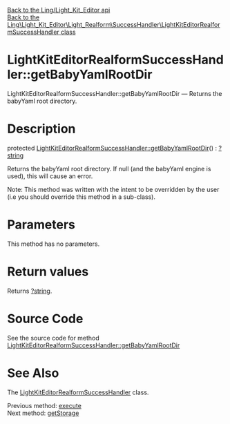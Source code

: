 [Back to the Ling/Light_Kit_Editor api](https://github.com/lingtalfi/Light_Kit_Editor/blob/master/doc/api/Ling/Light_Kit_Editor.md)<br>
[Back to the Ling\Light_Kit_Editor\Light_Realform\SuccessHandler\LightKitEditorRealformSuccessHandler class](https://github.com/lingtalfi/Light_Kit_Editor/blob/master/doc/api/Ling/Light_Kit_Editor/Light_Realform/SuccessHandler/LightKitEditorRealformSuccessHandler.md)


LightKitEditorRealformSuccessHandler::getBabyYamlRootDir
================



LightKitEditorRealformSuccessHandler::getBabyYamlRootDir — Returns the babyYaml root directory.




Description
================


protected [LightKitEditorRealformSuccessHandler::getBabyYamlRootDir](https://github.com/lingtalfi/Light_Kit_Editor/blob/master/doc/api/Ling/Light_Kit_Editor/Light_Realform/SuccessHandler/LightKitEditorRealformSuccessHandler/getBabyYamlRootDir.md)() : [?string](https://github.com/lingtalfi/Light_Kit_Editor/blob/master/doc/api/Ling/Light_Kit_Editor/Light_Realform/SuccessHandler/?string.md)




Returns the babyYaml root directory.
If null (and the babyYaml engine is used), this will cause an error.

Note: This method was written with the intent to be overridden by the user (i.e you should override this method in a sub-class).



Parameters
================

This method has no parameters.


Return values
================

Returns [?string](https://github.com/lingtalfi/Light_Kit_Editor/blob/master/doc/api/Ling/Light_Kit_Editor/Light_Realform/SuccessHandler/?string.md).








Source Code
===========
See the source code for method [LightKitEditorRealformSuccessHandler::getBabyYamlRootDir](https://github.com/lingtalfi/Light_Kit_Editor/blob/master/Light_Realform/SuccessHandler/LightKitEditorRealformSuccessHandler.php#L132-L135)


See Also
================

The [LightKitEditorRealformSuccessHandler](https://github.com/lingtalfi/Light_Kit_Editor/blob/master/doc/api/Ling/Light_Kit_Editor/Light_Realform/SuccessHandler/LightKitEditorRealformSuccessHandler.md) class.

Previous method: [execute](https://github.com/lingtalfi/Light_Kit_Editor/blob/master/doc/api/Ling/Light_Kit_Editor/Light_Realform/SuccessHandler/LightKitEditorRealformSuccessHandler/execute.md)<br>Next method: [getStorage](https://github.com/lingtalfi/Light_Kit_Editor/blob/master/doc/api/Ling/Light_Kit_Editor/Light_Realform/SuccessHandler/LightKitEditorRealformSuccessHandler/getStorage.md)<br>

